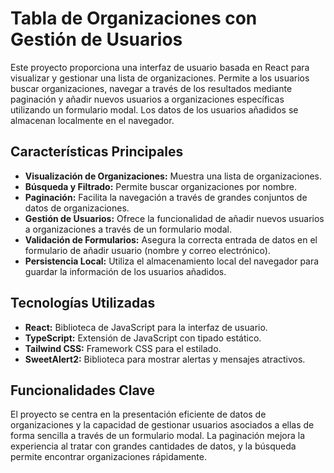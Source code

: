 
# Tabla de Organizaciones con Gestión de Usuarios

Este proyecto proporciona una interfaz de usuario basada en React para visualizar y gestionar una lista de organizaciones. Permite a los usuarios buscar organizaciones, navegar a través de los resultados mediante paginación y añadir nuevos usuarios a organizaciones específicas utilizando un formulario modal. Los datos de los usuarios añadidos se almacenan localmente en el navegador.

## Características Principales

* **Visualización de Organizaciones:** Muestra una lista de organizaciones.
* **Búsqueda y Filtrado:** Permite buscar organizaciones por nombre.
* **Paginación:** Facilita la navegación a través de grandes conjuntos de datos de organizaciones.
* **Gestión de Usuarios:** Ofrece la funcionalidad de añadir nuevos usuarios a organizaciones a través de un formulario modal.
* **Validación de Formularios:** Asegura la correcta entrada de datos en el formulario de añadir usuario (nombre y correo electrónico).
* **Persistencia Local:** Utiliza el almacenamiento local del navegador para guardar la información de los usuarios añadidos.

## Tecnologías Utilizadas

* **React:** Biblioteca de JavaScript para la interfaz de usuario.
* **TypeScript:** Extensión de JavaScript con tipado estático.
* **Tailwind CSS:** Framework CSS para el estilado.
* **SweetAlert2:** Biblioteca para mostrar alertas y mensajes atractivos.

## Funcionalidades Clave

El proyecto se centra en la presentación eficiente de datos de organizaciones y la capacidad de gestionar usuarios asociados a ellas de forma sencilla a través de un formulario modal. La paginación mejora la experiencia al tratar con grandes cantidades de datos, y la búsqueda permite encontrar organizaciones rápidamente.
